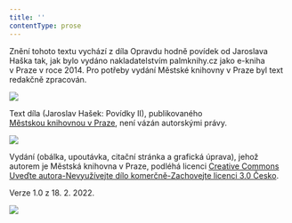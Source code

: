 ```yaml
---
title: ''
contentType: prose
---
```


<section>

Znění tohoto textu vychází z díla Opravdu hodně povídek od Jaroslava Haška tak, jak bylo vydáno nakladatelstvím palmknihy.cz jako e-kniha v Praze v roce 2014. Pro potřeby vydání Městské knihovny v Praze byl text redakčně zpracován.

![](../Images/image003.jpg)

Text díla (Jaroslav Hašek: Povídky II), publikovaného [Městskou knihovnou v Praze](https://www.mlp.cz/cz/), není vázán autorskými právy.

![](../Images/image001.jpg)

Vydání (obálka, upoutávka, citační stránka a grafická úprava), jehož autorem je Městská knihovna v Praze, podléhá licenci [Creative Commons Uveďte autora-Nevyužívejte dílo komerčně-Zachovejte licenci 3.0 Česko](https://creativecommons.org/licenses/by-nc-sa/3.0/cz/).

Verze 1.0 z 18. 2. 2022.

</section>

<section>

![](../Images/image004.jpg)

</section>
